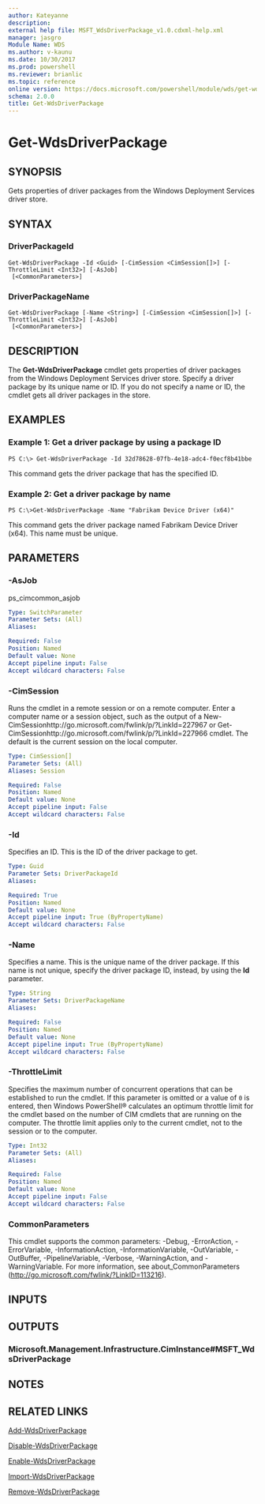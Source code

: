 ```yaml
---
author: Kateyanne
description: 
external help file: MSFT_WdsDriverPackage_v1.0.cdxml-help.xml
manager: jasgro
Module Name: WDS
ms.author: v-kaunu
ms.date: 10/30/2017
ms.prod: powershell
ms.reviewer: brianlic
ms.topic: reference
online version: https://docs.microsoft.com/powershell/module/wds/get-wdsdriverpackage?view=windowsserver2012r2-ps&wt.mc_id=ps-gethelp
schema: 2.0.0
title: Get-WdsDriverPackage
---
```


# Get-WdsDriverPackage

## SYNOPSIS
Gets properties of driver packages from the Windows Deployment Services driver store.

## SYNTAX

### DriverPackageId
```
Get-WdsDriverPackage -Id <Guid> [-CimSession <CimSession[]>] [-ThrottleLimit <Int32>] [-AsJob]
 [<CommonParameters>]
```

### DriverPackageName
```
Get-WdsDriverPackage [-Name <String>] [-CimSession <CimSession[]>] [-ThrottleLimit <Int32>] [-AsJob]
 [<CommonParameters>]
```

## DESCRIPTION
The **Get-WdsDriverPackage** cmdlet gets properties of driver packages from the Windows Deployment Services driver store.
Specify a driver package by its unique name or ID.
If you do not specify a name or ID, the cmdlet gets all driver packages in the store.

## EXAMPLES

### Example 1: Get a driver package by using a package ID
```
PS C:\> Get-WdsDriverPackage -Id 32d78628-07fb-4e18-adc4-f0ecf8b41bbe
```

This command gets the driver package that has the specified ID.

### Example 2: Get a driver package by name
```
PS C:\>Get-WdsDriverPackage -Name "Fabrikam Device Driver (x64)"
```

This command gets the driver package named Fabrikam Device Driver (x64).
This name must be unique.

## PARAMETERS

### -AsJob
ps_cimcommon_asjob

```yaml
Type: SwitchParameter
Parameter Sets: (All)
Aliases: 

Required: False
Position: Named
Default value: None
Accept pipeline input: False
Accept wildcard characters: False
```

### -CimSession
Runs the cmdlet in a remote session or on a remote computer.
Enter a computer name or a session object, such as the output of a New-CimSessionhttp://go.microsoft.com/fwlink/p/?LinkId=227967 or Get-CimSessionhttp://go.microsoft.com/fwlink/p/?LinkId=227966 cmdlet.
The default is the current session on the local computer.

```yaml
Type: CimSession[]
Parameter Sets: (All)
Aliases: Session

Required: False
Position: Named
Default value: None
Accept pipeline input: False
Accept wildcard characters: False
```

### -Id
Specifies an ID.
This is the ID of the driver package to get.

```yaml
Type: Guid
Parameter Sets: DriverPackageId
Aliases: 

Required: True
Position: Named
Default value: None
Accept pipeline input: True (ByPropertyName)
Accept wildcard characters: False
```

### -Name
Specifies a name.
This is the unique name of the driver package.
If this name is not unique, specify the driver package ID, instead, by using the **Id** parameter.

```yaml
Type: String
Parameter Sets: DriverPackageName
Aliases: 

Required: False
Position: Named
Default value: None
Accept pipeline input: True (ByPropertyName)
Accept wildcard characters: False
```

### -ThrottleLimit
Specifies the maximum number of concurrent operations that can be established to run the cmdlet.
If this parameter is omitted or a value of `0` is entered, then Windows PowerShell® calculates an optimum throttle limit for the cmdlet based on the number of CIM cmdlets that are running on the computer.
The throttle limit applies only to the current cmdlet, not to the session or to the computer.

```yaml
Type: Int32
Parameter Sets: (All)
Aliases: 

Required: False
Position: Named
Default value: None
Accept pipeline input: False
Accept wildcard characters: False
```

### CommonParameters
This cmdlet supports the common parameters: -Debug, -ErrorAction, -ErrorVariable, -InformationAction, -InformationVariable, -OutVariable, -OutBuffer, -PipelineVariable, -Verbose, -WarningAction, and -WarningVariable. For more information, see about_CommonParameters (http://go.microsoft.com/fwlink/?LinkID=113216).

## INPUTS

## OUTPUTS

### Microsoft.Management.Infrastructure.CimInstance#MSFT_WdsDriverPackage

## NOTES

## RELATED LINKS

[Add-WdsDriverPackage](./Add-WdsDriverPackage.md)

[Disable-WdsDriverPackage](./Disable-WdsDriverPackage.md)

[Enable-WdsDriverPackage](./Enable-WdsDriverPackage.md)

[Import-WdsDriverPackage](./Import-WdsDriverPackage.md)

[Remove-WdsDriverPackage](./Remove-WdsDriverPackage.md)

